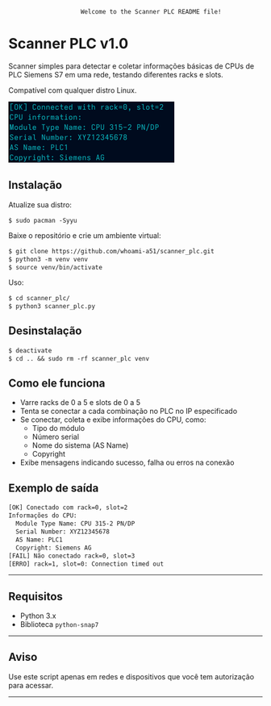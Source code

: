 						Welcome to the Scanner PLC README file!    

Scanner PLC v1.0
=============

Scanner simples para detectar e coletar informações básicas de CPUs de PLC Siemens S7 em uma rede, testando diferentes racks e slots.

Compatível com qualquer distro Linux.

![descrição](/plc.png)  

Instalação
-----------

Atualize sua distro:
 
    $ sudo pacman -Syyu

Baixe o repositório e crie um ambiente virtual:

    $ git clone https://github.com/whoami-a51/scanner_plc.git
    $ python3 -m venv venv
    $ source venv/bin/activate
  
Uso:

    $ cd scanner_plc/
    $ python3 scanner_plc.py

Desinstalação
--------------

    $ deactivate
    $ cd .. && sudo rm -rf scanner_plc venv 


Como ele funciona
-----------

- Varre racks de 0 a 5 e slots de 0 a 5
- Tenta se conectar a cada combinação no PLC no IP especificado
- Se conectar, coleta e exibe informações do CPU, como:
  - Tipo do módulo
  - Número serial
  - Nome do sistema (AS Name)
  - Copyright
- Exibe mensagens indicando sucesso, falha ou erros na conexão

## Exemplo de saída

```
[OK] Conectado com rack=0, slot=2
Informações do CPU:
  Module Type Name: CPU 315-2 PN/DP
  Serial Number: XYZ12345678
  AS Name: PLC1
  Copyright: Siemens AG
[FAIL] Não conectado rack=0, slot=3
[ERRO] rack=1, slot=0: Connection timed out
```

---

## Requisitos

- Python 3.x
- Biblioteca `python-snap7`


---

## Aviso

Use este script apenas em redes e dispositivos que você tem autorização para acessar.

---
